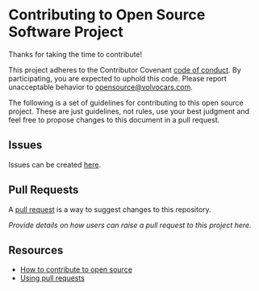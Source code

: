 # Contributing to Open Source Software Project

Thanks for taking the time to contribute!

This project adheres to the Contributor Covenant [code of conduct](.github/CODE_OF_CONDUCT.md). By participating, you are expected to uphold this code. Please report unacceptable behavior to [opensource@volvocars.com](mailto:opensource@volvocars.com?subject=Code%20of%20Conduct%20Violation).

The following is a set of guidelines for contributing to this open source project. These are just guidelines, not rules, use your best judgment and feel free to propose changes to this document in a pull request.

## Issues

Issues can be created [here](issues/new).

## Pull Requests

A [pull request](https://docs.github.com/en/github/collaborating-with-issues-and-pull-requests/about-pull-requests) is a way to suggest changes to this repository.

_Provide details on how users can raise a pull request to this project here._

## Resources

- [How to contribute to open source](https://opensource.guide/how-to-contribute/)
- [Using pull requests](https://help.github.com/articles/about-pull-requests/)
